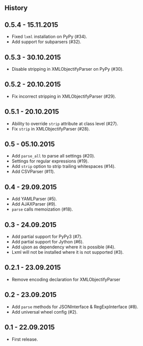 History
-------

0.5.4 - 15.11.2015
----------------

* Fixed `lxml` installation on PyPy (#34).
* Add support for subparsers (#32).

0.5.3 - 30.10.2015
----------------

* Disable stripping in XMLObjectifyParser on PyPy (#30).

0.5.2 - 20.10.2015
----------------

* Fix incorrect stripping in XMLObjectifyParser (#29).

0.5.1 - 20.10.2015
----------------

* Ability to override `strip` attribute at class level (#27).
* Fix `strip` in XMLObjectifyParser (#28).

0.5 - 05.10.2015
----------------

* Add `parse_all` to parse all settings (#20).
* Settings for regular expressions (#19).
* Add `strip` option to strip trailing whitespaces (#14).
* Add CSVParser (#11).

0.4 - 29.09.2015
----------------

* Add YAMLParser (#5).
* Add AJAXParser (#9).
* `parse` calls memoization (#18).

0.3 - 24.09.2015
----------------

* Add partial support for PyPy3 (#7).
* Add partial support for Jython (#6).
* Add ujson as dependency where it is possible (#4).
* Lxml will not be installed where it is not supported (#3).

0.2.1 - 23.09.2015
----------------

* Remove encoding declaration for XMLObjectifyParser

0.2 - 23.09.2015
----------------

* Add ```parse``` methods for JSONInterface & RegExpInterface (#8).
* Add universal wheel config (#2).

0.1 - 22.09.2015
----------------

* First release.